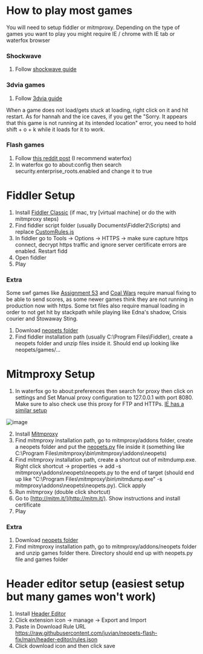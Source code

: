 # How to play most games

You will need to setup fiddler or mitmproxy. Depending on the type of games you want to play you might require IE / chrome with IE tab or waterfox browser

### Shockwave
1. Follow [shockwave guide](https://www.youtube.com/watch?v=LdkiSc5TNL0)

### 3dvia games

1. Follow [3dvia guide](https://www.youtube.com/watch?v=NH8WfY7MvU4)

When a game does not load/gets stuck at loading, right click on it and hit restart. As for hannah and the ice caves, if you get the "Sorry. It appears that this game is not running at its intended location" error, you need to hold shift + o + k while it loads for it to work.

### Flash games

1. Follow [this reddit post](https://www.reddit.com/r/neopets/comments/s7jzyt/how_to_enable_flash_post_endoflife/) (I recommend waterfox)
2. In waterfox go to about:config then search security.enterprise_roots.enabled and change it to true

# Fiddler Setup

1. Install [Fiddler Classic](https://www.telerik.com/download/fiddler) (if mac, try [virtual machine] or do the with mitmproxy steps)
2. Find fiddler script folder (usually Documents\Fiddler2\Scripts) and replace [CustomRules.js](/fiddler/CustomRules.js)
3. In fiddler go to Tools -> Options -> HTTPS -> make sure capture https connect, decrypt https traffic and ignore server certificate errors are enabled. Restart fidd
4. Open fiddler
5. Play

### Extra

Some swf games like [Assignment 53](https://www.neopets.com/games/game.phtml/?game_id=1347&size=regular&quality=high&play=true) and [Coal Wars](https://www.neopets.com/games/game.phtml?game_id=1370&size=regular&quality=high&play=true) require manual fixing to be able to send scores, as some newer games think they are not running in production now with https. Some txt files also require manual loading in order to not get hit by stackpath while playing like Edna's shadow, Crisis courier and Stowaway Sting.

1. Download [neopets folder](https://download-directory.github.io/?url=https://github.com/juvian/neopets-flash-fix/tree/main/neopets)
2. Find fiddler installation path (usually C:\Program Files\Fiddler), create a neopets folder and unzip files inside it. Should end up looking like neopets/games/...

# Mitmproxy Setup
1. In waterfox go to about:preferences then search for proxy then click on settings and Set Manual proxy configuration to 127.0.0.1 with port 8080. Make sure to also check use this proxy for FTP and HTTPs. [IE has a similar setup](https://docs.microsoft.com/en-us/troubleshoot/developer/browsers/connectivity-navigation/use-proxy-servers-with-ie)

![image](https://user-images.githubusercontent.com/5660396/185045695-d6c32114-e096-4533-8e16-1e0eaaadfa66.png)

2. Install [Mitmproxy](https://mitmproxy.org/)
3. Find mitmproxy installation path, go to mitmproxy/addons folder, create a neopets folder and put the [neopets.py](/mitmproxy/neopets.py) file inside it (something like C:\Program Files\mitmproxy\bin\mitmproxy\addons\neopets)
4. Find mitmproxy installation path, create a shortcut out of mitmdump.exe. Right click shortcut -> properties -> add -s mitmproxy\addons\neopets\neopets.py to the end of target (should end up like "C:\Program Files\mitmproxy\bin\mitmdump.exe" -s mitmproxy\addons\neopets\neopets.py). Click apply
5. Run mitmproxy (double click shortcut)
6. Go to [http://mitm.it/](http://mitm.it/). Show instructions and install certificate 
7. Play

### Extra

1. Download [neopets folder](https://download-directory.github.io/?url=https://github.com/juvian/neopets-flash-fix/tree/main/neopets)
2. Find mitmproxy installation path, go to mitmproxy/addons/neopets folder and unzip games folder there. Directory should end up with neopets.py file and games folder

# Header editor setup (easiest setup but many games won't work)

1. Install [Header Editor](https://addons.mozilla.org/en-US/firefox/addon/header-editor/?utm_source=addons.mozilla.org&utm_medium=referral&utm_content=search)
2. Click extension icon -> manage -> Export and Import
3. Paste in Download Rule URL https://raw.githubusercontent.com/juvian/neopets-flash-fix/main/header-editor/rules.json
4. Click download icon and then click save
